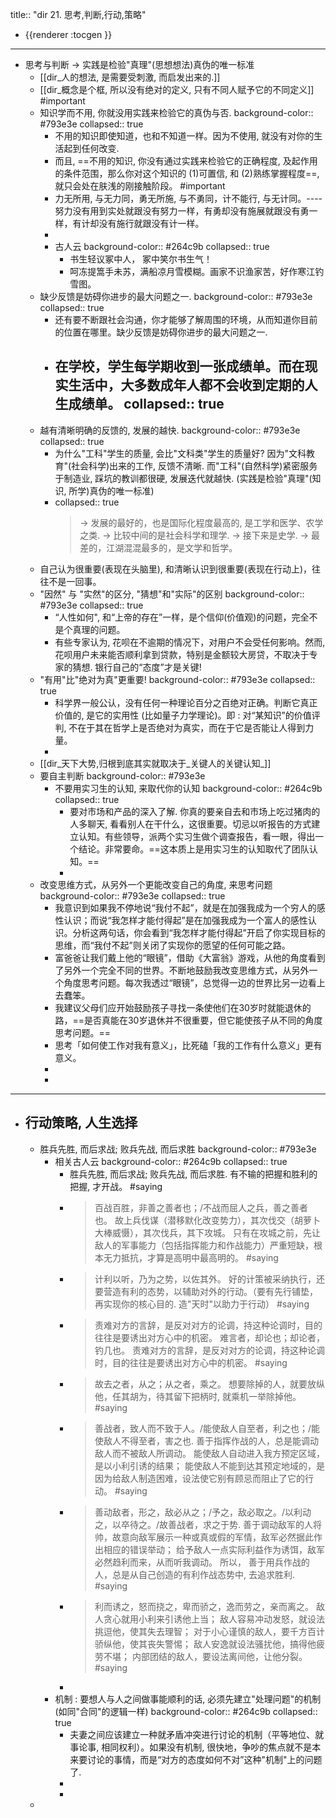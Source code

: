 title:: "dir 21. 思考,判断,行动,策略"

- {{renderer :tocgen }}
- ---
- 思考与判断 -> 实践是检验"真理"(思想想法)真伪的唯一标准
	- [[dir_人的想法, 是需要受刺激, 而启发出来的.]]
	- [[dir_概念是个框, 所以没有绝对的定义, 只有不同人赋予它的不同定义]] #important
	- 知识学而不用, 你就没用实践来检验它的真伪与否.
	  background-color:: #793e3e
	  collapsed:: true
		- 不用的知识即使知道，也和不知道一样。因为不使用, 就没有对你的生活起到任何改变.
		- 而且, ==不用的知识, 你没有通过实践来检验它的正确程度, 及起作用的条件范围，那么你对这个知识的 (1)可置信, 和 (2)熟练掌握程度==, 就只会处在肤浅的刚接触阶段。 #important
		- 力无所用, 与无力同，勇无所施, 与不勇同，计不能行, 与无计同。---- 努力没有用到实处就跟没有努力一样，有勇却没有施展就跟没有勇一样，有计却没有施行就跟没有计一样。
		-
		- 古人云
		  background-color:: #264c9b
		  collapsed:: true
			- 书生轻议冢中人， 冢中笑尔书生气！
			- 呵冻提篙手未苏，满船凉月雪模糊。画家不识渔家苦，好作寒江钓雪图。
	- 缺少反馈是妨碍你进步的最大问题之一.
	  background-color:: #793e3e
	  collapsed:: true
		- 还有要不断跟社会沟通，你才能够了解周围的环境，从而知道你目前的位置在哪里。缺少反馈是妨碍你进步的最大问题之一.
		- 在学校，学生每学期收到一张成绩单。而在现实生活中，大多数成年人都不会收到定期的人生成绩单。
		  collapsed:: true
			-
	- 越有清晰明确的反馈的, 发展的越快.
	  background-color:: #793e3e
	  collapsed:: true
		- 为什么"工科"学生的质量, 会比"文科类"学生的质量好? 因为"文科教育"(社会科学)出来的工作,  反馈不清晰. 而"工科"(自然科学)紧密服务于制造业, 踩坑的教训都很硬, 发展迭代就越快. (实践是检验"真理"(知识, 所学)真伪的唯一标准)
		- collapsed:: true
		  > -> 发展的最好的，也是国际化程度最高的, 是工学和医学、农学之类.
		  -> 比较中间的是社会科学和理学.
		  -> 接下来是史学.
		  -> 最差的，江湖混混最多的，是文学和哲学。
	- 自己认为很重要(表现在头脑里), 和清晰认识到很重要(表现在行动上)，往往不是一回事。
	- "因然" 与 "实然"的区分,  "猜想"和"实际"的区别
	  background-color:: #793e3e
	  collapsed:: true
		- “人性如何", 和“上帝的存在”一样，是个信仰(价值观)的问题，完全不是个真理的问题。
		- 有些专家认为, 花呗在不逾期的情况下，对用户不会受任何影响。然而, 花呗用户未来能否顺利拿到贷款，特别是金额较大房贷，不取决于专家的猜想. 银行自己的“态度”才是关键!
	- "有用"比"绝对为真"更重要!
	  background-color:: #793e3e
	  collapsed:: true
		- 科学界一般公认，没有任何一种理论百分之百绝对正确。判断它真正价值的, 是它的实用性 (比如量子力学理论)。即 : 对“某知识”的价值评判, 不在于其在哲学上是否绝对为真实，而在于它是否能让人得到力量。
		-
	- [[dir_天下大势,归根到底其实就取决于_关键人的关键认知_]]
	- 要自主判断
	  background-color:: #793e3e
		- 不要用实习生的认知, 来取代你的认知
		  background-color:: #264c9b
		  collapsed:: true
			- 要对市场和产品的深入了解. 你真的要亲自去和市场上吃过猪肉的人多聊天, 看看别人在干什么，这很重要。切忌以听报告的方式建立认知。有些领导，派两个实习生做个调查报告，看一眼，得出一个结论。非常要命。==这本质上是用实习生的认知取代了团队认知。==
			-
	- 改变思维方式，从另外一个更能改变自己的角度, 来思考问题
	  background-color:: #793e3e
	  collapsed:: true
		- 我意识到如果我不停地说“我付不起”，就是在加强我成为一个穷人的感性认识；而说“我怎样才能付得起”是在加强我成为一个富人的感性认识。分析这两句话，你会看到“我怎样才能付得起”开启了你实现目标的思维，而“我付不起”则关闭了实现你的愿望的任何可能之路。
		- 富爸爸让我们戴上他的“眼镜”，借助《大富翁》游戏，从他的角度看到了另外一个完全不同的世界。不断地鼓励我改变思维方式，从另外一个角度思考问题。每次我透过“眼镜”，总觉得一边的世界比另一边看上去蠢笨。
		- 我建议父母们应开始鼓励孩子寻找一条使他们在30岁时就能退休的路，==是否真能在30岁退休并不很重要，但它能使孩子从不同的角度思考问题。==
		- 思考「如何使工作对我有意义」，比死磕「我的工作有什么意义」更有意义。
		-
		-
- ---
- 行动策略, 人生选择
	-
	- 胜兵先胜, 而后求战; 败兵先战, 而后求胜
	  background-color:: #793e3e
		- 相关古人云
		  background-color:: #264c9b
		  collapsed:: true
			- 胜兵先胜, 而后求战; 败兵先战, 而后求胜.
			  有不输的把握和胜利的把握, 才开战。 #saying
			- > 百战百胜，非善之善者也；/不战而屈人之兵，善之善者也。
			  故上兵伐谋（潜移默化改变势力），其次伐交（胡萝卜大棒威慑），其次伐兵，其下攻城。
			  只有在攻城之前，先让敌人的军事能力（包括指挥能力和作战能力）严重短缺，根本无力抵抗，才算是高明中最高明的。 #saying
			- > 计利以听，乃为之势，以佐其外。
			  好的计策被采纳执行，还要营造有利的态势，以辅助对外的行动。（要有先行铺垫，再实现你的核心目的. 造"天时"以助力于行动）  #saying
			- > 责难对方的言辞，是反对对方的论调，持这种论调时，目的往往是要诱出对方心中的机密。
			  难言者，却论也；却论者，钓几也。
			  责难对方的言辞，是反对对方的论调，持这种论调时，目的往往是要诱出对方心中的机密。  #saying
			- > 故去之者，从之；从之者，乘之。
			  想要除掉的人，就要放纵他，任其胡为，待其留下把柄时, 就乘机一举除掉他。 #saying
			- > 善战者，致人而不致于人。/能使敌人自至者，利之也；/能使敌人不得至者，害之也.
			  善于指挥作战的人，总是能调动敌人而不被敌人所调动。 能使敌人自动进入我方预定区域，是以小利引诱的结果；
			  能使敌人不能到达其预定地域的，是因为给敌人制造困难，设法使它别有顾忌而阻止了它的行动。 #saying
			- > 善动敌者，形之，敌必从之；/予之，敌必取之。/以利动之，以卒待之。/故善战者，求之于势.
			  善于调动敌军的人将帅，故意向敌军展示一种或真或假的军情，敌军必然据此作出相应的错误举动；
			  给予敌人一点实际利益作为诱饵，敌军必然趋利而来，从而听我调动。
			  所以， 善于用兵作战的人，总是从自己创造的有利作战态势中, 去追求胜利. #saying
			- > 利而诱之，怒而挠之，卑而骄之，逸而劳之，亲而离之。
			  敌人贪心就用小利来引诱他上当；
			  敌人容易冲动发怒，就设法挑逗他，使其失去理智；
			  对于小心谨慎的敌人，要千方百计骄纵他，使其丧失警惕；
			  敌人安逸就设法骚扰他，搞得他疲劳不堪；
			  内部团结的敌人，要设法离间他，让他分裂。 #saying
			-
		- 机制 : 要想人与人之间做事能顺利的话, 必须先建立"处理问题"的机制(如同"合同"的逻辑一样)
		  background-color:: #264c9b
		  collapsed:: true
			- 夫妻之间应该建立一种就矛盾冲突进行讨论的机制（平等地位、就事论事, 相同权利）。如果没有机制,  很快地，争吵的焦点就不是本来要讨论的事情，而是“对方的态度如何不对”这种"机制"上的问题了.
			-
			-
	-